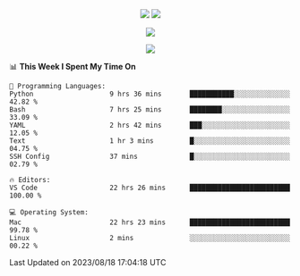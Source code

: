 <div align="center"> 
  <img src="http://img.shields.io/badge/Profile%20Views-297-blue" />
  <img src="http://img.shields.io/badge/Code%20Time-75%20hrs%2049%20mins-blue" />
</div>

<p/>

<div align="center">
    <img align="center" src="https://github-contribution-stats.vercel.app/api/?username=swimingkim" />
</div>

<p/>

<div align="center">
    <img align="center" src="http://github-profile-summary-cards.vercel.app/api/cards/profile-details?username=swimingkim&theme=nord_bright" />
</div>

<p/>

<!--START_SECTION:waka-->
📊 **This Week I Spent My Time On** 

```text
💬 Programming Languages: 
Python                   9 hrs 36 mins       ███████████░░░░░░░░░░░░░░   42.82 % 
Bash                     7 hrs 25 mins       ████████░░░░░░░░░░░░░░░░░   33.09 % 
YAML                     2 hrs 42 mins       ███░░░░░░░░░░░░░░░░░░░░░░   12.05 % 
Text                     1 hr 3 mins         █░░░░░░░░░░░░░░░░░░░░░░░░   04.75 % 
SSH Config               37 mins             █░░░░░░░░░░░░░░░░░░░░░░░░   02.79 % 

🔥 Editors: 
VS Code                  22 hrs 26 mins      █████████████████████████   100.00 % 

💻 Operating System: 
Mac                      22 hrs 23 mins      █████████████████████████   99.78 % 
Linux                    2 mins              ░░░░░░░░░░░░░░░░░░░░░░░░░   00.22 % 
```


 Last Updated on 2023/08/18 17:04:18 UTC
<!--END_SECTION:waka-->


<!--
**SwimingKim/SwimingKim** is a ✨ _special_ ✨ repository because its `README.md` (this file) appears on your GitHub profile.

Here are some ideas to get you started:

- 🔭 I’m currently working on ...
- 🌱 I’m currently learning ...
- 👯 I’m looking to collaborate on ...
- 🤔 I’m looking for help with ...
- 💬 Ask me about ...
- 📫 How to reach me: ...
- 😄 Pronouns: ...
- ⚡ Fun fact: ...
-->
